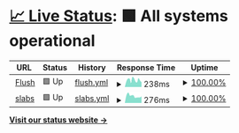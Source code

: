 # [📈 Live Status](https://hritikch24.github.io/uptime-testing/): <!--live status--> **🟩 All systems operational**

<!--start: status pages-->
<!-- This summary is generated by Upptime (https://github.com/upptime/upptime) -->
<!-- Do not edit this manually, your changes will be overwritten -->
<!-- prettier-ignore -->
| URL | Status | History | Response Time | Uptime |
| --- | ------ | ------- | ------------- | ------ |
| <img alt="" src="https://favicons.githubusercontent.com/flush.com" height="13"> [Flush](https://flush.com) | 🟩 Up | [flush.yml](https://github.com/hritikch24/uptime/commits/HEAD/history/flush.yml) | <details><summary><img alt="Response time graph" src="./graphs/flush/response-time-week.png" height="20"> 238ms</summary><br><a href="https://hritikch24.github.io/uptime-test/history/flush"><img alt="Response time 238" src="https://img.shields.io/endpoint?url=https%3A%2F%2Fraw.githubusercontent.com%2Fhritikch24%2Fuptime%2FHEAD%2Fapi%2Fflush%2Fresponse-time.json"></a><br><a href="https://hritikch24.github.io/uptime-test/history/flush"><img alt="24-hour response time 229" src="https://img.shields.io/endpoint?url=https%3A%2F%2Fraw.githubusercontent.com%2Fhritikch24%2Fuptime%2FHEAD%2Fapi%2Fflush%2Fresponse-time-day.json"></a><br><a href="https://hritikch24.github.io/uptime-test/history/flush"><img alt="7-day response time 238" src="https://img.shields.io/endpoint?url=https%3A%2F%2Fraw.githubusercontent.com%2Fhritikch24%2Fuptime%2FHEAD%2Fapi%2Fflush%2Fresponse-time-week.json"></a><br><a href="https://hritikch24.github.io/uptime-test/history/flush"><img alt="30-day response time 238" src="https://img.shields.io/endpoint?url=https%3A%2F%2Fraw.githubusercontent.com%2Fhritikch24%2Fuptime%2FHEAD%2Fapi%2Fflush%2Fresponse-time-month.json"></a><br><a href="https://hritikch24.github.io/uptime-test/history/flush"><img alt="1-year response time 238" src="https://img.shields.io/endpoint?url=https%3A%2F%2Fraw.githubusercontent.com%2Fhritikch24%2Fuptime%2FHEAD%2Fapi%2Fflush%2Fresponse-time-year.json"></a></details> | <details><summary><a href="https://hritikch24.github.io/uptime-test/history/flush">100.00%</a></summary><a href="https://hritikch24.github.io/uptime-test/history/flush"><img alt="All-time uptime 100.00%" src="https://img.shields.io/endpoint?url=https%3A%2F%2Fraw.githubusercontent.com%2Fhritikch24%2Fuptime%2FHEAD%2Fapi%2Fflush%2Fuptime.json"></a><br><a href="https://hritikch24.github.io/uptime-test/history/flush"><img alt="24-hour uptime 100.00%" src="https://img.shields.io/endpoint?url=https%3A%2F%2Fraw.githubusercontent.com%2Fhritikch24%2Fuptime%2FHEAD%2Fapi%2Fflush%2Fuptime-day.json"></a><br><a href="https://hritikch24.github.io/uptime-test/history/flush"><img alt="7-day uptime 100.00%" src="https://img.shields.io/endpoint?url=https%3A%2F%2Fraw.githubusercontent.com%2Fhritikch24%2Fuptime%2FHEAD%2Fapi%2Fflush%2Fuptime-week.json"></a><br><a href="https://hritikch24.github.io/uptime-test/history/flush"><img alt="30-day uptime 100.00%" src="https://img.shields.io/endpoint?url=https%3A%2F%2Fraw.githubusercontent.com%2Fhritikch24%2Fuptime%2FHEAD%2Fapi%2Fflush%2Fuptime-month.json"></a><br><a href="https://hritikch24.github.io/uptime-test/history/flush"><img alt="1-year uptime 100.00%" src="https://img.shields.io/endpoint?url=https%3A%2F%2Fraw.githubusercontent.com%2Fhritikch24%2Fuptime%2FHEAD%2Fapi%2Fflush%2Fuptime-year.json"></a></details>
| <img alt="" src="https://favicons.githubusercontent.com/thewearableinternet.com" height="13"> [slabs](https://thewearableinternet.com) | 🟩 Up | [slabs.yml](https://github.com/hritikch24/uptime/commits/HEAD/history/slabs.yml) | <details><summary><img alt="Response time graph" src="./graphs/slabs/response-time-week.png" height="20"> 276ms</summary><br><a href="https://hritikch24.github.io/uptime-test/history/slabs"><img alt="Response time 276" src="https://img.shields.io/endpoint?url=https%3A%2F%2Fraw.githubusercontent.com%2Fhritikch24%2Fuptime%2FHEAD%2Fapi%2Fslabs%2Fresponse-time.json"></a><br><a href="https://hritikch24.github.io/uptime-test/history/slabs"><img alt="24-hour response time 256" src="https://img.shields.io/endpoint?url=https%3A%2F%2Fraw.githubusercontent.com%2Fhritikch24%2Fuptime%2FHEAD%2Fapi%2Fslabs%2Fresponse-time-day.json"></a><br><a href="https://hritikch24.github.io/uptime-test/history/slabs"><img alt="7-day response time 276" src="https://img.shields.io/endpoint?url=https%3A%2F%2Fraw.githubusercontent.com%2Fhritikch24%2Fuptime%2FHEAD%2Fapi%2Fslabs%2Fresponse-time-week.json"></a><br><a href="https://hritikch24.github.io/uptime-test/history/slabs"><img alt="30-day response time 276" src="https://img.shields.io/endpoint?url=https%3A%2F%2Fraw.githubusercontent.com%2Fhritikch24%2Fuptime%2FHEAD%2Fapi%2Fslabs%2Fresponse-time-month.json"></a><br><a href="https://hritikch24.github.io/uptime-test/history/slabs"><img alt="1-year response time 276" src="https://img.shields.io/endpoint?url=https%3A%2F%2Fraw.githubusercontent.com%2Fhritikch24%2Fuptime%2FHEAD%2Fapi%2Fslabs%2Fresponse-time-year.json"></a></details> | <details><summary><a href="https://hritikch24.github.io/uptime-test/history/slabs">100.00%</a></summary><a href="https://hritikch24.github.io/uptime-test/history/slabs"><img alt="All-time uptime 100.00%" src="https://img.shields.io/endpoint?url=https%3A%2F%2Fraw.githubusercontent.com%2Fhritikch24%2Fuptime%2FHEAD%2Fapi%2Fslabs%2Fuptime.json"></a><br><a href="https://hritikch24.github.io/uptime-test/history/slabs"><img alt="24-hour uptime 100.00%" src="https://img.shields.io/endpoint?url=https%3A%2F%2Fraw.githubusercontent.com%2Fhritikch24%2Fuptime%2FHEAD%2Fapi%2Fslabs%2Fuptime-day.json"></a><br><a href="https://hritikch24.github.io/uptime-test/history/slabs"><img alt="7-day uptime 100.00%" src="https://img.shields.io/endpoint?url=https%3A%2F%2Fraw.githubusercontent.com%2Fhritikch24%2Fuptime%2FHEAD%2Fapi%2Fslabs%2Fuptime-week.json"></a><br><a href="https://hritikch24.github.io/uptime-test/history/slabs"><img alt="30-day uptime 100.00%" src="https://img.shields.io/endpoint?url=https%3A%2F%2Fraw.githubusercontent.com%2Fhritikch24%2Fuptime%2FHEAD%2Fapi%2Fslabs%2Fuptime-month.json"></a><br><a href="https://hritikch24.github.io/uptime-test/history/slabs"><img alt="1-year uptime 100.00%" src="https://img.shields.io/endpoint?url=https%3A%2F%2Fraw.githubusercontent.com%2Fhritikch24%2Fuptime%2FHEAD%2Fapi%2Fslabs%2Fuptime-year.json"></a></details>

<!--end: status pages-->

[**Visit our status website →**](https://hritikch24.github.io/uptime-testing)
